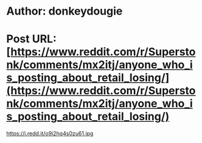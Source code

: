 # Author: donkeydougie
# Post URL: [https://www.reddit.com/r/Superstonk/comments/mx2itj/anyone_who_is_posting_about_retail_losing/](https://www.reddit.com/r/Superstonk/comments/mx2itj/anyone_who_is_posting_about_retail_losing/)


https://i.redd.it/o9i2hq4s0zu61.jpg